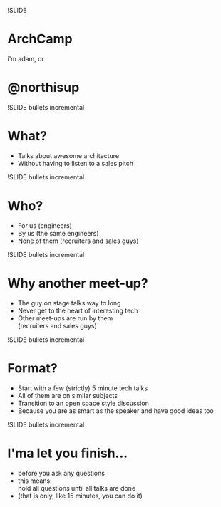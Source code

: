 !SLIDE
# ArchCamp #
i'm adam, or
# @northisup #


!SLIDE bullets incremental
# What? #
* Talks about awesome architecture
* Without having to listen to a sales pitch


!SLIDE bullets incremental
# Who? #
* For us (engineers)
* By us (the same engineers)
* None of them (recruiters and sales guys)


!SLIDE bullets incremental
# Why another meet-up? #
* The guy on stage talks way to long
* Never get to the heart of interesting tech
* Other meet-ups are run by them<br/>(recruiters and sales guys)


!SLIDE bullets incremental
# Format? #
* Start with a few (strictly) 5 minute tech talks
* All of them are on similar subjects
* Transition to an open space style discussion
* Because you are as smart as the speaker and have good ideas too


!SLIDE bullets incremental
# I'ma let you finish... #
* before you ask any questions
* this means:<br/>hold all questions until all talks are done
* (that is only, like 15 minutes, you can do it)
